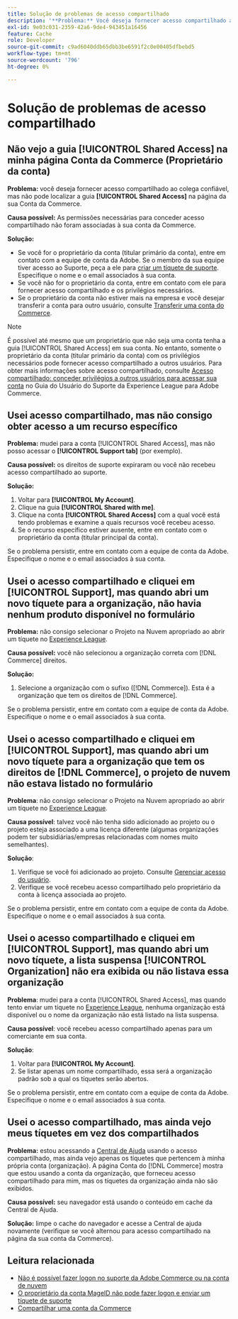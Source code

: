 ```yaml
---
title: Solução de problemas de acesso compartilhado
description: '**Problema:** Você deseja fornecer acesso compartilhado ao colega confiável, mas não pode localizar a guia **Acesso compartilhado** na página Conta da Commerce.'
exl-id: 9e03c031-2359-42a6-9de4-943451a16456
feature: Cache
role: Developer
source-git-commit: c9ad6040ddb65dbb3be6591f2c0e00405dfbebd5
workflow-type: tm+mt
source-wordcount: '796'
ht-degree: 0%

---
```


# Solução de problemas de acesso compartilhado

## Não vejo a guia [!UICONTROL Shared Access] na minha página Conta da Commerce (Proprietário da conta)

**Problema:** você deseja fornecer acesso compartilhado ao colega confiável, mas não pode localizar a guia **[!UICONTROL Shared Access]** na página da sua Conta da Commerce.

**Causa possível:** As permissões necessárias para conceder acesso compartilhado não foram associadas à sua conta da Commerce.

**Solução:**

* Se você for o proprietário da conta (titular primário da conta), entre em contato com a equipe de conta da Adobe. Se o membro da sua equipe tiver acesso ao Suporte, peça a ele para [criar um tíquete de suporte](https://experienceleague.adobe.com/en/docs/commerce-knowledge-base/kb/help-center-guide/magento-help-center-user-guide#merchant-not-displayed). Especifique o nome e o email associados à sua conta.
* Se você não for o proprietário da conta, entre em contato com ele para fornecer acesso compartilhado e os privilégios necessários.
* Se o proprietário da conta não estiver mais na empresa e você desejar transferir a conta para outro usuário, consulte [Transferir uma conta do Commerce](https://experienceleague.adobe.com/en/docs/commerce-admin/start/commerce-account/commerce-account-transfer).

>[!NOTE]
>
>É possível até mesmo que um proprietário que não seja uma conta tenha a guia [!UICONTROL Shared Access] em sua conta. No entanto, somente o proprietário da conta (titular primário da conta) com os privilégios necessários pode fornecer acesso compartilhado a outros usuários. Para obter mais informações sobre acesso compartilhado, consulte [Acesso compartilhado: conceder privilégios a outros usuários para acessar sua conta](https://experienceleague.adobe.com/en/docs/commerce-knowledge-base/kb/help-center-guide/magento-help-center-user-guide#shared-access) no Guia do Usuário do Suporte da Experience League para Adobe Commerce.

## Usei acesso compartilhado, mas não consigo obter acesso a um recurso específico

**Problema:** mudei para a conta [!UICONTROL Shared Access], mas não posso acessar o **[!UICONTROL Support tab]** (por exemplo).

**Causa possível:** os direitos de suporte expiraram ou você não recebeu acesso compartilhado ao suporte.

**Solução:**

1. Voltar para **[!UICONTROL My Account]**.
1. Clique na guia **[!UICONTROL Shared with me]**.
1. Clique na conta **[!UICONTROL Shared Access]** com a qual você está tendo problemas e examine a quais recursos você recebeu acesso.
1. Se o recurso específico estiver ausente, entre em contato com o proprietário da conta (titular principal da conta).

Se o problema persistir, entre em contato com a equipe de conta da Adobe. Especifique o nome e o email associados à sua conta.

## Usei o acesso compartilhado e cliquei em [!UICONTROL Support], mas quando abri um novo tíquete para a organização, não havia nenhum produto disponível no formulário

**Problema:** não consigo selecionar o Projeto na Nuvem apropriado ao abrir um tíquete no [Experience League](https://experienceleague.adobe.com/home#support).

**Causa possível:** você não selecionou a organização correta com [!DNL Commerce] direitos.

**Solução:**

1. Selecione a organização com o sufixo ([!DNL Commerce]). Esta é a organização que tem os direitos de [!DNL Commerce].

Se o problema persistir, entre em contato com a equipe de conta da Adobe. Especifique o nome e o email associados à sua conta.

## Usei o acesso compartilhado e cliquei em [!UICONTROL Support], mas quando abri um novo tíquete para a organização que tem os direitos de [!DNL Commerce], o projeto de nuvem não estava listado no formulário

**Problema**: não consigo selecionar o Projeto na Nuvem apropriado ao abrir um tíquete no [Experience League](https://experienceleague.adobe.com/home#support).

**Causa possível**: talvez você não tenha sido adicionado ao projeto ou o projeto esteja associado a uma licença diferente (algumas organizações podem ter subsidiárias/empresas relacionadas com nomes muito semelhantes).

**Solução**:

1. Verifique se você foi adicionado ao projeto. Consulte [Gerenciar acesso do usuário](https://experienceleague.adobe.com/en/docs/commerce-cloud-service/user-guide/project/user-access).
1. Verifique se você recebeu acesso compartilhado pelo proprietário da conta à licença associada ao projeto.

Se o problema persistir, entre em contato com a equipe de conta da Adobe. Especifique o nome e o email associados à sua conta.

## Usei o acesso compartilhado e cliquei em [!UICONTROL Support], mas quando abri um novo tíquete, a lista suspensa [!UICONTROL Organization] não era exibida ou não listava essa organização

**Problema**: mudei para a conta [!UICONTROL Shared Access], mas quando tento enviar um tíquete no [Experience League](https://experienceleague.adobe.com/home#support), nenhuma organização está disponível ou o nome da organização não está listado na lista suspensa.

**Causa possível**: você recebeu acesso compartilhado apenas para um comerciante em sua conta.

**Solução**:

1. Voltar para **[!UICONTROL My Account]**.
1. Se listar apenas um nome compartilhado, essa será a organização padrão sob a qual os tíquetes serão abertos.

Se o problema persistir, entre em contato com a equipe de conta da Adobe. Especifique o nome e o email associados à sua conta.

## Usei o acesso compartilhado, mas ainda vejo meus tíquetes em vez dos compartilhados

**Problema:** estou acessando a [Central de Ajuda](https://support.magento.com/hc/us-en/requests) usando o acesso compartilhado, mas ainda vejo apenas os tíquetes que pertencem à minha própria conta (organização). A página Conta do [!DNL Commerce] mostra que estou usando a conta da organização, que forneceu acesso compartilhado para mim, mas os tíquetes da organização ainda não são exibidos.

**Causa possível:** seu navegador está usando o conteúdo em cache da Central de Ajuda.

**Solução:** limpe o cache do navegador e acesse a Central de ajuda novamente (verifique se você alternou para acesso compartilhado na página da sua conta da Commerce).

## Leitura relacionada

* [Não é possível fazer logon no suporte da Adobe Commerce ou na conta de nuvem](https://experienceleague.adobe.com/en/docs/commerce-knowledge-base/kb/troubleshooting/miscellaneous/unable-to-log-in-to-support-or-cloud-project)
* [O proprietário da conta MageID não pode fazer logon e enviar um tíquete de suporte](https://experienceleague.adobe.com/en/docs/experience-cloud-kcs/kbarticles/ka-25231)
* [Compartilhar uma conta da Commerce](https://experienceleague.adobe.com/en/docs/commerce-admin/start/commerce-account/commerce-account-share)
